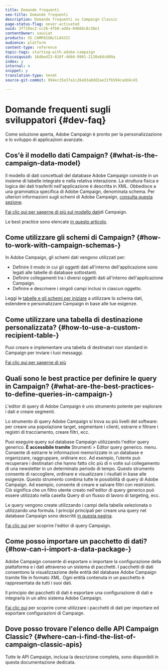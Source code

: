 ```yaml
---
title: Domande frequenti
seo-title: Domande frequenti
description: Domande frequenti su Campaign Classic
page-status-flag: never-activated
uuid: 3f719ac2-cc26-4fb0-adda-84666c8c38e1
contentOwner: sauviat
products: SG_CAMPAIGN/CLASSIC
audience: platform
content-type: reference
topic-tags: starting-with-adobe-campaign
discoiquuid: 16dbe423-018f-4666-9901-2120a8dc609a
index: y
internal: n
snippet: y
translation-type: tm+mt
source-git-commit: 994ec35e37a1c26e83a8dd2ae31f6594cadd4c45

---
```



# Domande frequenti sugli sviluppatori {#dev-faq}

Come soluzione aperta, Adobe Campaign è pronto per la personalizzazione e lo sviluppo di applicazioni avanzate.

## Cos&#39;è il modello dati Campaign? {#what-is-the-campaign-data-model}

Il modello di dati concettuali del database Adobe Campaign consiste in un insieme di tabelle integrate e nella relativa interazione. La struttura fisica e logica dei dati trasferiti nell&#39;applicazione è descritta in XML. Obbedisce a una grammatica specifica di Adobe Campaign, denominata schema. Per ulteriori informazioni sugli schemi di Adobe Campaign, [consulta questa sezione](../../configuration/using/about-schema-edition.md).

[Fai clic qui per saperne di più sul modello dati](https://helpx.adobe.com/campaign/kb/acc-datamodel.html)di Campaign.

Le best practice sono elencate [in questo articolo](https://helpx.adobe.com/campaign/kb/acc-data-model-best-practices.html).

## Come utilizzare gli schemi di Campaign? {#how-to-work-with-campaign-schemas-}

In Adobe Campaign, gli schemi dati vengono utilizzati per:

* Definire il modo in cui gli oggetti dati all&#39;interno dell&#39;applicazione sono legati alle tabelle di database sottostanti.
* Definire collegamenti tra i diversi oggetti dati all&#39;interno dell&#39;applicazione Campaign.
* Definire e descrivere i singoli campi inclusi in ciascun oggetto.

Leggi le [tabelle e gli schemi per iniziare](../../configuration/using/about-schema-edition.md) a utilizzare lo schema dati, estendere e personalizzare Campaign in base alle tue esigenze.

## Come utilizzare una tabella di destinazione personalizzata? {#how-to-use-a-custom-recipient-table-}

Puoi creare e implementare una tabella di destinatari non standard in Campaign per inviare i tuoi messaggi.

[Fai clic qui per saperne di più](../../configuration/using/about-custom-recipient-table.md)

## Quali sono le best practice per definire le query in Campaign? {#what-are-the-best-practices-to-define-queries-in-campaign-}

L&#39;editor di query di Adobe Campaign è uno strumento potente per esplorare i dati e creare segmenti.

Lo strumento di query Adobe Campaign si trova su più livelli del software: per creare una popolazione target, segmentare i clienti, estrarre e filtrare i registri di tracciamento, creare filtri, ecc.

Puoi eseguire query sul database Campaign utilizzando l&#39;editor query generico. **È accessibile tramite** Strumenti > Editor query generico. menu. Consente di estrarre le informazioni memorizzate in un database e organizzare, raggruppare, ordinare ecc. Ad esempio, l’utente può recuperare i destinatari che hanno fatto clic più di n volte sul collegamento di una newsletter in un determinato periodo di tempo. Questo strumento consente di raccogliere, ordinare e visualizzare i risultati in base alle esigenze. Questo strumento combina tutte le possibilità di query di Adobe Campaign. Ad esempio, consente di creare e salvare filtri con restrizioni. Ciò significa che un filtro utente creato nell&#39;editor di query generico può essere utilizzato nella casella Query di un flusso di lavoro di targeting, ecc.

Le query vengono create utilizzando i campi della tabella selezionata o utilizzando una formula. I principi principali per creare una query nel database Campaign sono descritti [in questa pagina](../../platform/using/about-queries-in-campaign.md).

[Fai clic qui](../../workflow/using/query.md) per scoprire l&#39;editor di query Campaign.

## Come posso importare un pacchetto di dati? {#how-can-i-import-a-data-package-}

Adobe Campaign consente di esportare o importare la configurazione della piattaforma e i dati attraverso un sistema di pacchetti. I pacchetti di dati consentono la visualizzazione delle entità del database Adobe Campaign tramite file in formato XML. Ogni entità contenuta in un pacchetto è rappresentata da tutti i suoi dati.

Il principio dei pacchetti di dati è esportare una configurazione di dati e integrarla in un altro sistema Adobe Campaign.

[Fai clic qui](../../platform/using/working-with-data-packages.md) per scoprire come utilizzare i pacchetti di dati per importare ed esportare configurazioni di Campaign.

## Dove posso trovare l&#39;elenco delle API Campaign Classic? {#where-can-i-find-the-list-of-campaign-classic-apis}

Tutte le API Campaign, inclusa la descrizione completa, sono disponibili in questa documentazione [](https://docs.adobe.com/content/help/en/campaign-classic/technicalresources/api/index.html)dedicata.

